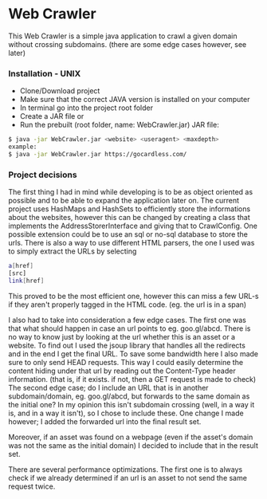 # Web Crawler

This Web Crawler is a simple java application to crawl a given domain without crossing subdomains. (there are some edge cases however, see later)

### Installation - UNIX
  - Clone/Download project
  - Make sure that the correct JAVA version is installed on your computer
  - In terminal go into the project root folder
  - Create a JAR file or
  - Run the prebuilt (root folder, name: WebCrawler.jar) JAR file:
```sh
$ java -jar WebCrawler.jar <website> <useragent> <maxdepth>
example:
$ java -jar WebCrawler.jar https://gocardless.com/
```

### Project decisions
The first thing I had in mind while developing is to be as object oriented as possible and to be able to expand the application later on. 
The current project uses HashMaps and HashSets to efficiently store the informations about the websites, 
however this can be changed by creating a class that implements the AddressStorerInterface and giving that to CrawlConfig. 
One possible extension could be to use an sql or no-sql database to store the urls.
There is also a way to use different HTML parsers, the one I used was to simply extract the URLs by selecting
```sh
a[href]
[src]
link[href]
```
This proved to be the most efficient one, however this can miss a few URL-s if they aren't properly tagged in the HTML code. (eg. the url is in a span)

I also had to take into consideration a few edge cases. The first one was that what should happen in case an url points to eg. goo.gl/abcd. 
There is no way to know just by looking at the url whether this is an asset or a website. 
To find out I used the jsoup library that handles all the redirects and in the end I get the final URL. 
To save some bandwidth here I also made sure to only send HEAD requests. 
This way I could easily determine the content hiding under that url by reading out the Content-Type header information. 
(that is, if it exists. if not, then a GET request is made to check)
The second edge case; do I include an URL that is in another subdomain/domain, eg. goo.gl/abcd, 
but forwards to the same domain as the initial one? 
In my opinion this isn't subdomain crossing (well, in a way it is, and in a way it isn't), so I chose to include these. 
One change I made however; I added the forwarded url into the final result set.

Moreover, if an asset was found on a webpage (even if the asset's domain was not the same as the initial domain) I decided to include that in the result set.

There are several performance optimizations. The first one is to always check if we already determined if an url is an asset to not send the same request twice.